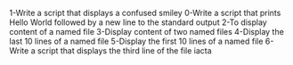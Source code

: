 1-Write a script that displays a confused smiley
0-Write a script that prints Hello World followed by a new line to the standard output
2-To display content of a named file
3-Display content of two named files
4-Display the last 10 lines of a named file
5-Display the first 10 lines of a named file
6-Write a script that displays the third line of the file iacta
